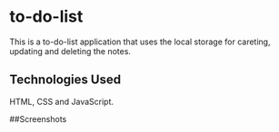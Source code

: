 # to-do-list
This is a to-do-list application that uses the local storage for careting, updating and deleting the notes.

## Technologies Used 
HTML, CSS and JavaScript.

##Screenshots


